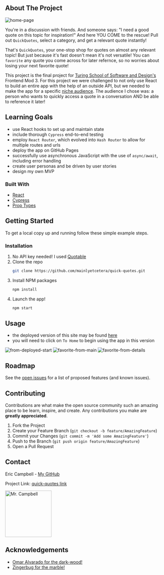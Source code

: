 ## About The Project

![home-page](https://user-images.githubusercontent.com/70294115/110416690-5e6f7080-8051-11eb-8436-7d66618990e6.png)

You're in a discussion with friends. And someone says: "I need a good quote on this topic for inspiration!"
And here YOU COME to the rescue! Pull out `QuickQuotes`, select a category, and get a relevant quote instantly!

That's `QuickQuotes`, your one-stop shop for quotes on almost any relevant topic! But just because it's fast doesn't mean it's not versatile! You can `favorite` any quote you come across for later refernce, so no worries about losing your next favorite quote! 

This project is the final project for [Turing School of Software and Design's](https://turing.io/) Frontend Mod 3. For this project we were challenged to not only use React to build an entire app with the help of an outside API, but we needed to make the app for a specific [niche audience](https://frontend.turing.io/projects/module-3/niche-audience.html). The audience I chose was: a person who wants to quickly access a quote in a conversation AND be able to reference it later!

## Learning Goals
- use React hooks to set up and maintain state
- include thorough `Cypress` end-to-end testing
- employ `React Router`, which evolved into `Hash Router` to allow for multiple routes and urls
- deploy the app on GitHub Pages
- successfully use asynchronous JavaScript with the use of `async/await`, including error handling
- create user personas and be driven by user stories
- design my own MVP

### Built With

* [React](https://reactjs.org/docs/create-a-new-react-app.html)
* [Cypress](https://www.cypress.io/)
* [Prop Types](https://reactjs.org/docs/typechecking-with-proptypes.html)

## Getting Started

To get a local copy up and running follow these simple example steps.

### Installation

1. No API key needed! I used [Quotable](https://github.com/lukePeavey/quotable)
2. Clone the repo
   ```sh
   git clone https://github.com/mainlyetcetera/quick-quotes.git
   ```
3. Install NPM packages
   ```sh
   npm install
   ```
4. Launch the app!
   ```sh
   npm start
   ```

## Usage

* the deployed version of this site may be found [here](https://mainlyetcetera.github.io/quick-quotes/)
* you will need to click on `To Home` to begin using the app in this version

![from-deployed-start](https://media.giphy.com/media/hUQI4PrFFjXzbG30Id/giphy.gif)
![favorite-from-main](https://media.giphy.com/media/s3D02QGO991bHcvk4O/giphy.gif)
![favorite-from-details](https://media.giphy.com/media/bcS4SwcI2YhNflDMpl/giphy.gif)


## Roadmap

See the [open issues](https://github.com/mainlyetcetera/quick-quotes/issues) for a list of proposed features (and known issues).


## Contributing

Contributions are what make the open source community such an amazing place to be learn, inspire, and create. Any contributions you make are **greatly appreciated**.

1. Fork the Project
2. Create your Feature Branch (`git checkout -b feature/AmazingFeature`)
3. Commit your Changes (`git commit -m 'Add some AmazingFeature'`)
4. Push to the Branch (`git push origin feature/AmazingFeature`)
5. Open a Pull Request


## Contact

Eric Campbell - [My GitHub](https://github.com/mainlyetcetera/)

Project Link: [quick-quotes link](https://github.com/mainlyetcetera/quick-quotes)

<img src="https://avatars0.githubusercontent.com/u/70294115?s=460&u=b24fae5febb30e7d1c9507c51ee760dba5e396e5&v=4" alt="Mr. Campbell"
width="150" height="auto" />


## Acknowledgements
* [Omar Alvarado for the dark-wood!](https://www.transparenttextures.com/dark-wood.html)
* [Zingerbug for the marble!](https://www.zingerbug.com/background.php?MyFile=brown_marble.php&ID=C720.php)
